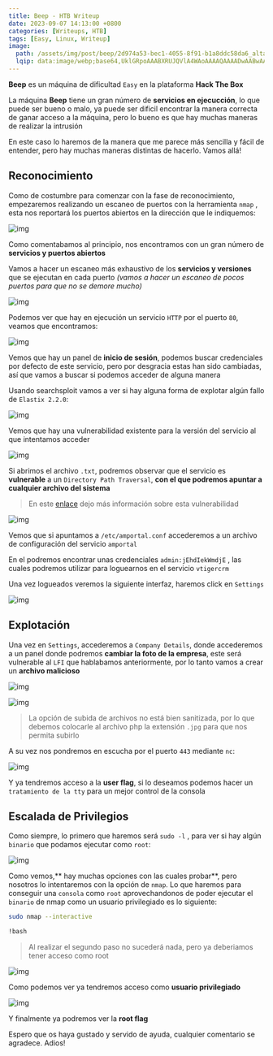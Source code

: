 ```yaml
---
title: Beep - HTB Writeup
date: 2023-09-07 14:13:00 +0800
categories: [Writeups, HTB]
tags: [Easy, Linux, Writeup]
image:
  path: /assets/img/post/beep/2d974a53-bec1-4055-8f91-b1a8ddc58da6_alta-libre-aspect-ratio_default_0.jpg
  lqip: data:image/webp;base64,UklGRpoAAABXRUJQVlA4WAoAAAAQAAAADwAABwAAQUxQSDIAAAARL0AmbZurmr57yyIiqE8oiG0bejIYEQTgqiDA9vqnsUSI6H+oAERp2HZ65qP/VIAWAFZQOCBCAAAA8AEAnQEqEAAIAAVAfCWkAALp8sF8rgRgAP7o9FDvMCkMde9PK7euH5M1m6VWoDXf2FkP3BqV0ZYbO6NA/VFIAAAA
---
```


**Beep** es un máquina de dificultad ```Easy``` en la plataforma **Hack The Box**

La máquina **Beep** tiene un gran número de **servicios en ejecucción**, lo que puede ser bueno o malo, ya puede ser dificil encontrar la manera correcta de ganar acceso a la máquina, pero lo bueno es que hay muchas maneras de realizar la intrusión

En este caso lo haremos de la manera que me parece más sencilla y fácil de entender, pero hay muchas maneras distintas de hacerlo. Vamos allá!

## **Reconocimiento**

Como de costumbre para comenzar con la fase de reconocimiento, empezaremos realizando un escaneo de puertos con la herramienta ```nmap``` , esta nos reportará los puertos abiertos en la dirección que le indiquemos:

![img](/assets/img/post/beep/c36e782c-17fb-4f76-83f4-ceacf9ab3b12.png)

Como comentabamos al principio, nos encontramos con un gran número de **servicios y puertos abiertos**

Vamos a hacer un escaneo más exhaustivo de los **servicios y versiones** que se ejecutan en cada puerto *(vamos a hacer un escaneo de pocos puertos para que no se demore mucho)*

![img](/assets/img/post/beep/1b19c82f-9dfb-4e29-ab8d-1e3533d44858.png)

Podemos ver que hay en ejecución un servicio ```HTTP``` por el puerto ```80```, veamos que encontramos:

![img](/assets/img/post/beep/ea12d889-e6a7-4a6d-8c5c-9e05e99c32f1.png)

Vemos que hay un panel de **inicio de sesión**, podemos buscar credenciales por defecto de este servicio, pero por desgracia estas han sido cambiadas, así que vamos a buscar si podemos acceder de alguna manera

Usando searchsploit vamos a ver si hay alguna forma de explotar algún fallo de ```Elastix 2.2.0```:

![img](/assets/img/post/beep/796b300a-81bd-4aa5-9e45-46939fff049e.png)

Vemos que hay una vulnerabilidad existente para la versión del servicio al que intentamos acceder

![img](/assets/img/post/beep/38acbf8a-ea6b-46ca-b2ec-a8cea437c502.png)

Si abrimos el archivo ```.txt```, podremos observar que el servicio es **vulnerable** a un ```Directory Path Traversal```, **con el que podremos apuntar a cualquier archivo del sistema** 

> En este [enlace](https://portswigger.net/web-security/file-path-traversal) dejo más información sobre esta vulnerabilidad

![img](/assets/img/post/beep/36210f96-940c-43f0-913f-bd7772993135.png)

Vemos que si apuntamos a ```/etc/amportal.conf``` accederemos a un archivo de configuración del servicio ```amportal```

En el podremos encontrar unas credenciales ```admin:jEhdIekWmdjE``` , las cuales podremos utilizar para loguearnos en el servicio ```vtigercrm```

Una vez logueados veremos la siguiente interfaz, haremos click en ```Settings```

![img](/assets/img/post/beep/8ed6b75f-d51e-4fe7-a78e-a86e79502aa1.png)

## **Explotación**

Una vez en ```Settings```, accederemos a ```Company Details```, donde accederemos a un panel donde podremos **cambiar la foto de la empresa**, este será vulnerable al ```LFI``` que hablabamos anteriormente, por lo tanto vamos a crear un **archivo malicioso**

![img](/assets/img/post/beep/d838263a-7cfd-4562-b529-f7197dfaf6c8.png)

![img](/assets/img/post/beep/9514ec5d-2f53-467d-b142-e4010bd4503e.png)

> La opción de subida de archivos no está bien sanitizada, por lo que debemos colocarle al archivo php la extensión ```.jpg``` para que nos permita subirlo

A su vez nos pondremos en escucha por el puerto ```443``` mediante ```nc```:

![img](/assets/img/post/beep/24c56a99-1502-4006-be91-05f81d135fd6.png)

Y ya tendremos acceso a la **user flag**, si lo deseamos podemos hacer un ```tratamiento de la tty``` para un mejor control de la consola

## **Escalada de Privilegios**

Como siempre, lo primero que haremos será ```sudo -l``` , para ver si hay algún ```binario``` que podamos ejecutar como ```root```:

![img](/assets/img/post/beep/9505d4a3-3e5b-4c9c-853d-7b29e65572c6.png)

Como vemos,** hay muchas opciones con las cuales probar**, pero nosotros lo intentaremos con la opción de ```nmap```. Lo que haremos para conseguir una ```consola``` como ```root``` aprovechandonos de poder ejecutar el ```binario``` de nmap como un usuario privilegiado es lo siguiente:

```bash 
sudo nmap --interactive
```

```bash 
!bash
```

> Al realizar el segundo paso no sucederá nada, pero ya deberiamos tener acceso como root

![img](/assets/img/post/beep/2fa43191-ce70-4ebc-b99f-d85cbdc9be1d.png)

Como podemos ver ya tendremos acceso como **usuario privilegiado**

![img](/assets/img/post/beep/75b8622e-7194-4b12-80f3-05f3b620d7d8.png)

Y finalmente ya podremos ver la **root flag**

Espero que os haya gustado y servido de ayuda, cualquier comentario se agradece. Adios!